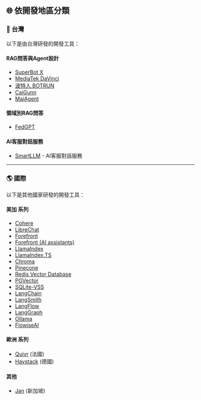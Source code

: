 ## 🌐 依開發地區分類

<!-- ### 台灣 -->
<h3 id="taiwan">🎯 台灣</h3>

以下是由台灣研發的開發工具：

#### RAG問答與Agent設計
- [SuperBot X](../../tools/development.md#superbot-x)
- [MediaTek DaVinci](../../tools/development.md#mediatek-davinci)
- [波特人 BOTRUN](../../tools/development.md#botrun)
- [CaiGunn](../../tools/development.md#caigunn)
- [MaiAgent](../../tools/development.md#maiagent)

#### 領域別RAG問答
- [FedGPT](../../tools/development.md#fedgpt)

#### AI客服對話服務
- [SmartLLM](../../tools/development.md#smartllm) - AI客服對話服務

---

<!-- ### 國際 -->
<h3 id="international">🌎 國際</h3>

以下是其他國家研發的開發工具：

#### 美加 系列
- [Cohere](../../tools/development.md#cohere)
- [LibreChat](../../tools/development.md#librechat)
- [Forefront](../../tools/development.md#forefront)
- [Forefront (AI assistants)](../../tools/development.md#forefront-ai-assistants)
- [LlamaIndex](../../tools/development.md#llamaindex)
- [LlamaIndex.TS](../../tools/development.md#llamaindex-ts)
- [Chroma](../../tools/development.md#chroma)
- [Pinecone]((../../tools/development.md#pinecone))
- [Redis Vector Database](../../tools/development.md#redis-vector-database)
- [PGVector](../../tools/development.md#pgvector)
- [SQLite-VSS](../../tools/development.md#sqlite-vss)
- [LangChain](../../tools/development.md#langchain)
- [LangSmith](../../tools/development.md#langsmith)
- [LangFlow](../../tools/development.md#langflow)
- [LangGraph](../../tools/development.md#langgraph)
- [Ollama](../../tools/development.md#ollama)
- [FlowiseAI](../../tools/development.md#flowiseai)

#### 歐洲 系列
- [Quivr](../../tools/development.md#quivr) (法國)
- [Haystack](../../tools/development.md#haystack) (德國)

#### 其他
- [Jan](../../tools/development.md#jan) (新加坡)

